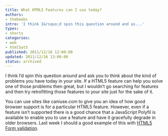 ```yaml
---
title: What HTML5 Features can I use today?
authors:
- thebeebs
intro: 'I think I&rsquo;d spin this question around and as...'
types:
- shorts
categories:
- web
- html5at5
published: 2011/12/16 12:00:00
updated: 2011/12/16 13:00:00
status: archived
---
```


I think I&rsquo;d spin this question around and ask you to think about the kind of problems you have today in your site. If a HTML5 feature can help you solve one of those problems then great, but I wouldn&rsquo;t go searching for features and then try retrofitting those features to your site just for the sake of it.<p>You can use sites like caniuse.com to give you an idea of how good browser support is for a particular HTML5 feature. However, even if a feature isn&rsquo;t supported there is a good chance that a JavaScript Polyfil is available to enable you to use a feature and have it gracefully degrade in older browsers. Last week I should a good example of this with [HTML5 Form validation](http://blogs.msdn.com/b/thebeebs/archive/2011/12/05/i-want-to-use-html5-forms-for-validation-but-what-about-older-browsers.aspx).
</p>